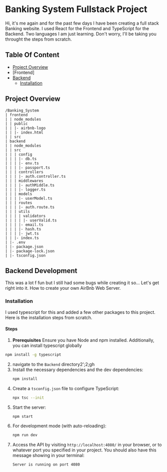 # Banking System Fullstack Project
Hi, it's me again and for the past few days I have been creating a full stack Banking website. I used React for the Frontend and TypeScript for the Backend. Two languages I am just learning. Don't worry, I'll be taking you throught the steps from scratch.

## Table Of Content
- [Project Overview](#project-overview)
- [Frontend]
- [Backend](#backend-development)
   - [Installation](#installation)

## Project Overview
```
/Banking_System
| frontend
| | node_modules
| | public 
| | |- airbnb-logo
| | |- index.html
| | src
| backend
| | node_modules
| | src
| | | config
| | | |- db.ts
| | | |- env.ts
| | | |- passport.ts
| | | controllers
| | | |- auth.controller.ts
| | | middlewares
| | | |- authMiddle.ts
| | | |- logger.ts
| | | models
| | | |- userModel.ts
| | | routes
| | | |- auth.route.ts
| | | utils
| | | | validators
| | | | |- userValid.ts
| | | |- email.ts
| | | |- hash.ts
| | | |- jwt.ts
| | |- index.ts
| |- .env
| |- package.json
| |- package-lock.json
| |- tsconfig.json
```

## Backend Development
This was a lot f fun but I still had some bugs while creating it so... Let's get right into it. How to create your own AirBnb Web Server.

### Installation 
I used typescript for this and added a few other packages to this project. Here is the installation steps from scratch.

#### Steps
1. **Prerequisites** Ensure you have Node and npm installed. Additionally, you can install typescript globally 
  ```bash
  npm install -g typescript
  ```
2. navigate to the `Backend` directory2';2;gh
3. Install the necessary dependencies and the dev dependencies:
   ```bash
   npm install 
   ```
4. Create a `tsconfig.json` file to configure TypeScript:
   ```bash
   npx tsc --init
   ```
5. Start the server:
   ```bash
   npm start
   ```
6. For development mode (with auto-reloading):
   ```bash
   npm run dev
   ```
7. Access the API by visiting `http://localhost:4080/` in your browser, or to whatever port you specified in your project. You should also have this message showing in your terminal:
   ```bash
   Server is running on port 4080
   ```
